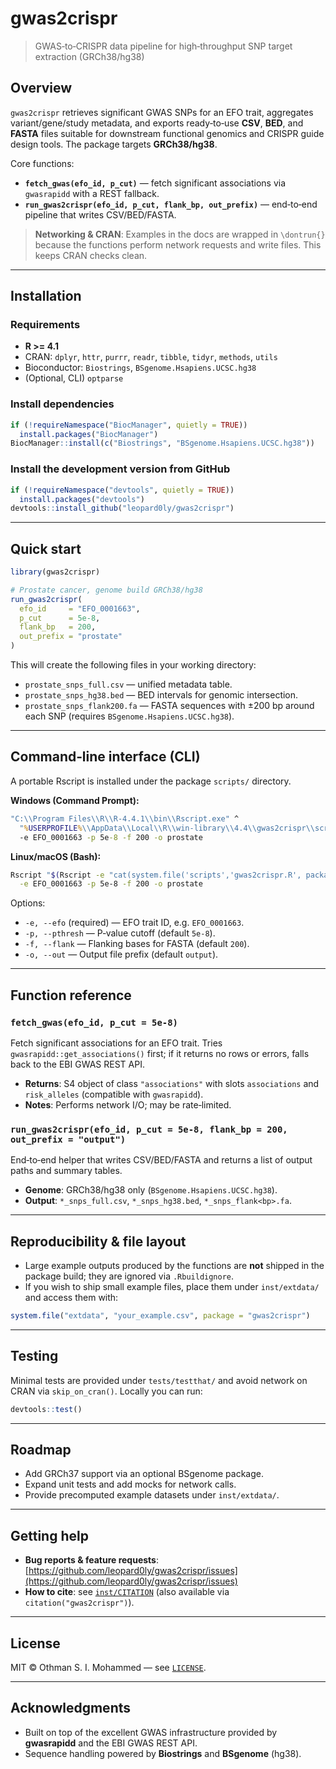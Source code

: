 # gwas2crispr

> GWAS‑to‑CRISPR data pipeline for high‑throughput SNP target extraction (GRCh38/hg38)

<!-- Optional badges (safe for GitHub; harmless in CRAN tarball) -->

<!--
[![R-CMD-check](https://github.com/leopard0ly/gwas2crispr/actions/workflows/R-CMD-check.yml/badge.svg)](https://github.com/leopard0ly/gwas2crispr/actions/workflows/R-CMD-check.yml)
[![License: MIT](https://img.shields.io/badge/License-MIT-yellow.svg)](#license)
-->

## Overview

`gwas2crispr` retrieves significant GWAS SNPs for an EFO trait, aggregates variant/gene/study metadata, and exports ready‑to‑use **CSV**, **BED**, and **FASTA** files suitable for downstream functional genomics and CRISPR guide design tools. The package targets **GRCh38/hg38**.

Core functions:

* **`fetch_gwas(efo_id, p_cut)`** — fetch significant associations via `gwasrapidd` with a REST fallback.
* **`run_gwas2crispr(efo_id, p_cut, flank_bp, out_prefix)`** — end‑to‑end pipeline that writes CSV/BED/FASTA.

> **Networking & CRAN**: Examples in the docs are wrapped in `\dontrun{}` because the functions perform network requests and write files. This keeps CRAN checks clean.

---

## Installation

### Requirements

* **R >= 4.1**
* CRAN: `dplyr`, `httr`, `purrr`, `readr`, `tibble`, `tidyr`, `methods`, `utils`
* Bioconductor: `Biostrings`, `BSgenome.Hsapiens.UCSC.hg38`
* (Optional, CLI) `optparse`

### Install dependencies

```r
if (!requireNamespace("BiocManager", quietly = TRUE))
  install.packages("BiocManager")
BiocManager::install(c("Biostrings", "BSgenome.Hsapiens.UCSC.hg38"))
```

### Install the development version from GitHub

```r
if (!requireNamespace("devtools", quietly = TRUE))
  install.packages("devtools")
devtools::install_github("leopard0ly/gwas2crispr")
```

---

## Quick start

```r
library(gwas2crispr)

# Prostate cancer, genome build GRCh38/hg38
run_gwas2crispr(
  efo_id     = "EFO_0001663",
  p_cut      = 5e-8,
  flank_bp   = 200,
  out_prefix = "prostate"
)
```

This will create the following files in your working directory:

* `prostate_snps_full.csv` — unified metadata table.
* `prostate_snps_hg38.bed` — BED intervals for genomic intersection.
* `prostate_snps_flank200.fa` — FASTA sequences with ±200 bp around each SNP (requires `BSgenome.Hsapiens.UCSC.hg38`).

---

## Command‑line interface (CLI)

A portable Rscript is installed under the package `scripts/` directory.

**Windows (Command Prompt):**

```bat
"C:\\Program Files\\R\\R-4.4.1\\bin\\Rscript.exe" ^
  "%USERPROFILE%\\AppData\\Local\\R\\win-library\\4.4\\gwas2crispr\\scripts\\gwas2crispr.R" ^
  -e EFO_0001663 -p 5e-8 -f 200 -o prostate
```

**Linux/macOS (Bash):**

```bash
Rscript "$(Rscript -e "cat(system.file('scripts','gwas2crispr.R', package='gwas2crispr'))")" \
  -e EFO_0001663 -p 5e-8 -f 200 -o prostate
```

Options:

* `-e, --efo` (required) — EFO trait ID, e.g. `EFO_0001663`.
* `-p, --pthresh` — P‑value cutoff (default `5e-8`).
* `-f, --flank` — Flanking bases for FASTA (default `200`).
* `-o, --out` — Output file prefix (default `output`).

---

## Function reference

### `fetch_gwas(efo_id, p_cut = 5e-8)`

Fetch significant associations for an EFO trait. Tries `gwasrapidd::get_associations()` first; if it returns no rows or errors, falls back to the EBI GWAS REST API.

* **Returns**: S4 object of class `"associations"` with slots `associations` and `risk_alleles` (compatible with `gwasrapidd`).
* **Notes**: Performs network I/O; may be rate‑limited.

### `run_gwas2crispr(efo_id, p_cut = 5e-8, flank_bp = 200, out_prefix = "output")`

End‑to‑end helper that writes CSV/BED/FASTA and returns a list of output paths and summary tables.

* **Genome**: GRCh38/hg38 only (`BSgenome.Hsapiens.UCSC.hg38`).
* **Output**: `*_snps_full.csv`, `*_snps_hg38.bed`, `*_snps_flank<bp>.fa`.

---

## Reproducibility & file layout

* Large example outputs produced by the functions are **not** shipped in the package build; they are ignored via `.Rbuildignore`.
* If you wish to ship small example files, place them under `inst/extdata/` and access them with:

```r
system.file("extdata", "your_example.csv", package = "gwas2crispr")
```

---

## Testing

Minimal tests are provided under `tests/testthat/` and avoid network on CRAN via `skip_on_cran()`. Locally you can run:

```r
devtools::test()
```

---

## Roadmap

* Add GRCh37 support via an optional BSgenome package.
* Expand unit tests and add mocks for network calls.
* Provide precomputed example datasets under `inst/extdata/`.

---

## Getting help

* **Bug reports & feature requests**: [https://github.com/leopard0ly/gwas2crispr/issues](https://github.com/leopard0ly/gwas2crispr/issues)
* **How to cite**: see [`inst/CITATION`](inst/CITATION) (also available via `citation("gwas2crispr")`).

---

## License

MIT © Othman S. I. Mohammed — see [`LICENSE`](LICENSE).

---

## Acknowledgments

* Built on top of the excellent GWAS infrastructure provided by **gwasrapidd** and the EBI GWAS REST API.
* Sequence handling powered by **Biostrings** and **BSgenome** (hg38).
